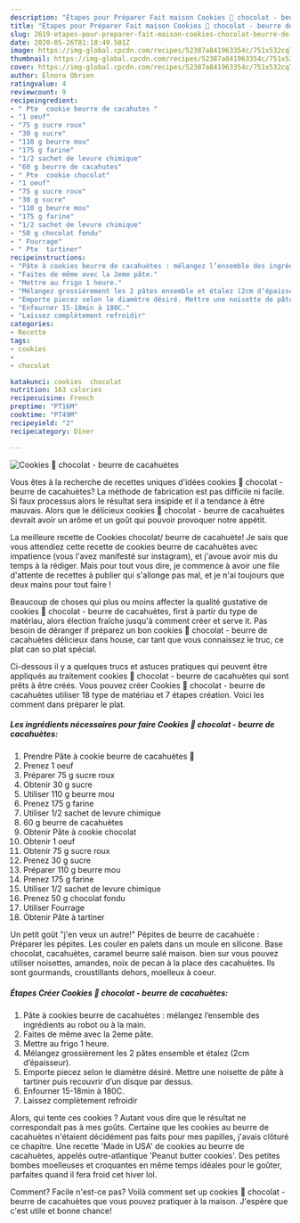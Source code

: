 ```yaml
---
description: "Étapes pour Préparer Fait maison Cookies 🍪 chocolat - beurre de cacahuètes"
title: "Étapes pour Préparer Fait maison Cookies 🍪 chocolat - beurre de cacahuètes"
slug: 2619-etapes-pour-preparer-fait-maison-cookies-chocolat-beurre-de-cacahuetes
date: 2020-05-26T01:18:49.501Z
image: https://img-global.cpcdn.com/recipes/52387a841963354c/751x532cq70/cookies-🍪-chocolat-beurre-de-cacahuetes-photo-principale-de-la-recette.jpg
thumbnail: https://img-global.cpcdn.com/recipes/52387a841963354c/751x532cq70/cookies-🍪-chocolat-beurre-de-cacahuetes-photo-principale-de-la-recette.jpg
cover: https://img-global.cpcdn.com/recipes/52387a841963354c/751x532cq70/cookies-🍪-chocolat-beurre-de-cacahuetes-photo-principale-de-la-recette.jpg
author: Elnora Obrien
ratingvalue: 4
reviewcount: 9
recipeingredient:
- " Pte  cookie beurre de cacahutes "
- "1 oeuf"
- "75 g sucre roux"
- "30 g sucre"
- "110 g beurre mou"
- "175 g farine"
- "1/2 sachet de levure chimique"
- "60 g beurre de cacahutes"
- " Pte  cookie chocolat"
- "1 oeuf"
- "75 g sucre roux"
- "30 g sucre"
- "110 g beurre mou"
- "175 g farine"
- "1/2 sachet de levure chimique"
- "50 g chocolat fondu"
- " Fourrage"
- " Pte  tartiner"
recipeinstructions:
- "Pâte à cookies beurre de cacahuètes : mélangez l’ensemble des ingrédients au robot ou à la main."
- "Faites de même avec la 2eme pâte."
- "Mettre au frigo 1 heure."
- "Mélangez grossièrement les 2 pâtes ensemble et étalez (2cm d’épaisseur)."
- "Emporte piecez selon le diamètre désiré. Mettre une noisette de pâte à tartiner puis recouvrir d’un disque par dessus."
- "Enfourner 15-18min à 180C."
- "Laissez complètement refroidir"
categories:
- Recette
tags:
- cookies
- 
- chocolat

katakunci: cookies  chocolat 
nutrition: 163 calories
recipecuisine: French
preptime: "PT16M"
cooktime: "PT49M"
recipeyield: "2"
recipecategory: Dîner

---
```



![Cookies 🍪 chocolat - beurre de cacahuètes](https://img-global.cpcdn.com/recipes/52387a841963354c/751x532cq70/cookies-🍪-chocolat-beurre-de-cacahuetes-photo-principale-de-la-recette.jpg)

Vous êtes à la recherche de recettes uniques d'idées cookies 🍪 chocolat - beurre de cacahuètes? La méthode de fabrication est pas difficile ni facile. Si faux processus alors le résultat sera insipide et il a tendance à être mauvais. Alors que le délicieux cookies 🍪 chocolat - beurre de cacahuètes devrait avoir un arôme et un goût qui pouvoir provoquer notre appétit.

La meilleure recette de Cookies chocolat/ beurre de cacahuète! Je sais que vous attendiez cette recette de cookies beurre de cacahuètes avec impatience (vous l&#39;avez manifesté sur instagram), et j&#39;avoue avoir mis du temps à la rédiger. Mais pour tout vous dire, je commence à avoir une file d&#39;attente de recettes à publier qui s&#39;allonge pas mal, et je n&#39;ai toujours que deux mains pour tout faire !

Beaucoup de choses qui plus ou moins affecter la qualité gustative de cookies 🍪 chocolat - beurre de cacahuètes, first à partir du type de matériau, alors élection fraîche jusqu'à comment créer et serve it. Pas besoin de déranger if préparez un bon cookies 🍪 chocolat - beurre de cacahuètes délicieux dans house, car tant que vous connaissez le truc, ce plat can so plat spécial.


Ci-dessous il y a quelques trucs et astuces pratiques qui peuvent être appliqués au traitement cookies 🍪 chocolat - beurre de cacahuètes qui sont prêts à être créés. Vous pouvez créer Cookies 🍪 chocolat - beurre de cacahuètes utiliser 18 type de matériau et 7 étapes création. Voici les comment dans préparer le plat.

<!--inarticleads1-->

##### Les ingrédients nécessaires pour faire Cookies 🍪 chocolat - beurre de cacahuètes:

1. Prendre  Pâte à cookie beurre de cacahuètes 🥜
1. Prenez 1 oeuf
1. Préparer 75 g sucre roux
1. Obtenir 30 g sucre
1. Utiliser 110 g beurre mou
1. Prenez 175 g farine
1. Utiliser 1/2 sachet de levure chimique
1.  60 g beurre de cacahuètes
1. Obtenir  Pâte à cookie chocolat
1. Obtenir 1 oeuf
1. Obtenir 75 g sucre roux
1. Prenez 30 g sucre
1. Préparer 110 g beurre mou
1. Prenez 175 g farine
1. Utiliser 1/2 sachet de levure chimique
1. Prenez 50 g chocolat fondu
1. Utiliser  Fourrage
1. Obtenir  Pâte à tartiner


Un petit goût &#34;j&#39;en veux un autre!&#34; Pépites de beurre de cacahuète : Préparer les pépites. Les couler en palets dans un moule en silicone. Base chocolat, cacahuètes, caramel beurre salé maison. bien sur vous pouvez utiliser noisettes, amandes, noix de pecan à la place des cacahuètes. Ils sont gourmands, croustillants dehors, moelleux à coeur. 

<!--inarticleads2-->

##### Étapes Créer Cookies 🍪 chocolat - beurre de cacahuètes:

1. Pâte à cookies beurre de cacahuètes : mélangez l’ensemble des ingrédients au robot ou à la main.
1. Faites de même avec la 2eme pâte.
1. Mettre au frigo 1 heure.
1. Mélangez grossièrement les 2 pâtes ensemble et étalez (2cm d’épaisseur).
1. Emporte piecez selon le diamètre désiré. Mettre une noisette de pâte à tartiner puis recouvrir d’un disque par dessus.
1. Enfourner 15-18min à 180C.
1. Laissez complètement refroidir


Alors, qui tente ces cookies ? Autant vous dire que le résultat ne correspondait pas à mes goûts. Certaine que les cookies au beurre de cacahuètes n&#39;étaient décidément pas faits pour mes papilles, j&#39;avais clôturé ce chapitre. Une recette &#39;Made in USA&#39; de cookies au beurre de cacahuètes, appelés outre-atlantique &#39;Peanut butter cookies&#39;. Des petites bombes moelleuses et croquantes en même temps idéales pour le goûter, parfaites quand il fera froid cet hiver lol. 


Comment? Facile n'est-ce pas? Voilà comment set up cookies 🍪 chocolat - beurre de cacahuètes que vous pouvez pratiquer à la maison. J'espère que c'est utile et bonne chance!
